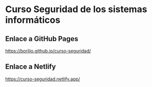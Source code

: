 # Curso Seguridad de los sistemas informáticos

## Enlace a GitHub Pages

https://borilio.github.io/curso-seguridad/

## Enlace a Netlify

https://curso-seguridad.netlify.app/

